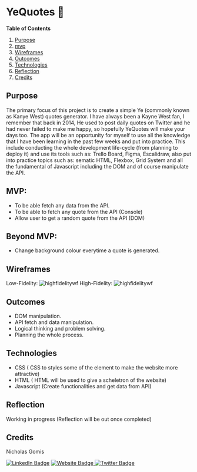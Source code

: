 # YeQuotes 🎲

**Table of Contents**
1. [Purpose](#{Purpose}) 
2. [mvp](#{Mvp})
2. [Wireframes](#{Wireframes})
3. [Outcomes](#{Outcomes})
4. [Technologies](#{Technologies})
5. [Reflection](#{Reflection})
6. [Credits](#{Credits})



## Purpose

The primary focus of this project is to create a simple Ye (commonly known as Kanye West) quotes generator. I have always been a Kayne West fan, I remember that back in 2014, He used to post daily quotes on Twitter and he had never failed to make me happy, so hopefully YeQuotes will make your days too.
The app will be an opportunity for myself to use all the knowledge that I have been learning in the past few weeks and put into practice. This include conducting the whole development life-cycle (from planning to deploy it) and use its tools such as: Trello Board, Figma, Escalidraw, also put into practice topics such as: sematic HTML, Flexbox, Grid System and all the fundamental of Javascript including the DOM and of course manipulate the API. 


## MVP:
- To be able fetch any data from the API.
- To be able to fetch  any quote from the API (Console)
- Allow user to get a random quote from the API (DOM)


## Beyond MVP:
- Change background colour everytime a quote is generated.

## Wireframes
Low-Fidelity:
<img src="https://i.ibb.co/gZcpNHy/Clean-Shot-2022-08-20-at-13-13-50-2x.png" alt="highfidelitywf"/>
High-Fidelity:
<img src="https://i.ibb.co/j8pZP1z/Clean-Shot-2022-08-20-at-16-47-21-2x.png" alt="highfidelitywf"/>



## Outcomes


- DOM manipulation.
- API fetch and data manipulation.
- Logical thinking and problem solving.
- Planning the whole process.



## Technologies

- CSS ( CSS to styles some of the element to make the website more attractive)
- HTML ( HTML  will be used to give a scheletron of the website)
- Javascript (Create functionalities and get data from API)


## Reflection

Working in progress (Reflection will be out once completed)

## Credits
Nicholas Gomis

<p align="left">
  <a href="https://www.linkedin.com/in/nicholasgomis/">
    <img src="https://img.shields.io/badge/LinkedIn-blue?style=for-the-badge&logo=linkedin&logoColor=white" alt="LinkedIn Badge"></a>
  <a href="https://portfolio-nicholasgomis.vercel.app">
    <img src="https://img.shields.io/badge/Website-3b5998?style=for-the-badge&logo=google-chrome&logoColor=white" alt="Website Badge"/>
  </a>
  <a href="https://twitter.com/nicholasgomis">
    <img src="https://img.shields.io/badge/Twitter-blue?style=for-the-badge&logo=twitter&logoColor=white" alt="Twitter Badge"/>
  </a>
</p>
</br>
